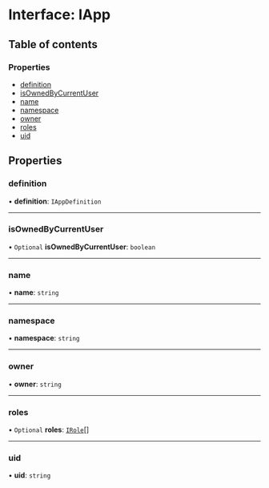 # Interface: IApp

## Table of contents

### Properties

- [definition](IApp.md#definition)
- [isOwnedByCurrentUser](IApp.md#isownedbycurrentuser)
- [name](IApp.md#name)
- [namespace](IApp.md#namespace)
- [owner](IApp.md#owner)
- [roles](IApp.md#roles)
- [uid](IApp.md#uid)

## Properties

### definition

• **definition**: `IAppDefinition`

___

### isOwnedByCurrentUser

• `Optional` **isOwnedByCurrentUser**: `boolean`

___

### name

• **name**: `string`

___

### namespace

• **namespace**: `string`

___

### owner

• **owner**: `string`

___

### roles

• `Optional` **roles**: [`IRole`](IRole.md)[]

___

### uid

• **uid**: `string`
